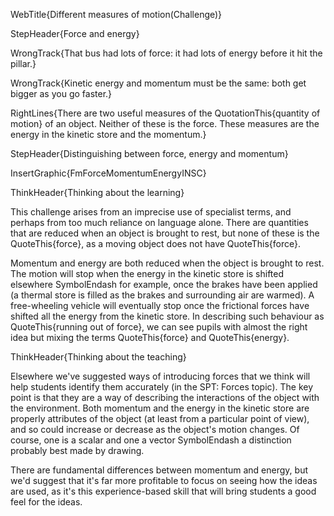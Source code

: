 WebTitle{Different measures of motion(Challenge)}

StepHeader{Force and energy}

WrongTrack{That bus had lots of force: it had lots of energy before it hit the pillar.}

WrongTrack{Kinetic energy and momentum must be the same: both get bigger as you go faster.}

RightLines{There are two useful measures of the QuotationThis{quantity of motion} of an object. Neither of these is the force. These measures are the energy in the kinetic store and the momentum.}

StepHeader{Distinguishing between force, energy and momentum}

InsertGraphic{FmForceMomentumEnergyINSC}

ThinkHeader{Thinking about the learning}

This challenge arises from an imprecise use of specialist terms, and perhaps from too much reliance on language alone. There are quantities that are reduced when an object is brought to rest, but none of these is the QuoteThis{force}, as a moving object does not have QuoteThis{force}.

Momentum and energy are both reduced when the object is brought to rest. The motion will stop when the energy in the kinetic store is shifted elsewhere SymbolEndash for example, once the brakes have been applied (a thermal store is filled as the brakes and surrounding air are warmed). A free-wheeling vehicle will eventually stop once the frictional forces have shifted all the energy from the kinetic store. In describing such behaviour as QuoteThis{running out of force}, we can see pupils with almost the right idea but mixing the terms QuoteThis{force} and QuoteThis{energy}.

ThinkHeader{Thinking about the teaching}

Elsewhere we've suggested ways of introducing forces that we think will help students identify them accurately (in the SPT: Forces topic). The key point is that they are a way of describing the interactions of the object with the environment. Both momentum and the energy in the kinetic store are properly attributes of the object (at least from a particular point of view), and so could increase or decrease as the object's motion changes. Of course, one is a scalar and one a vector SymbolEndash a distinction probably best made by drawing.

There are fundamental differences between  momentum and energy, but we'd suggest that it's far more profitable to focus on seeing how the ideas are used, as it's this experience-based skill that will bring students a good feel for the ideas.

